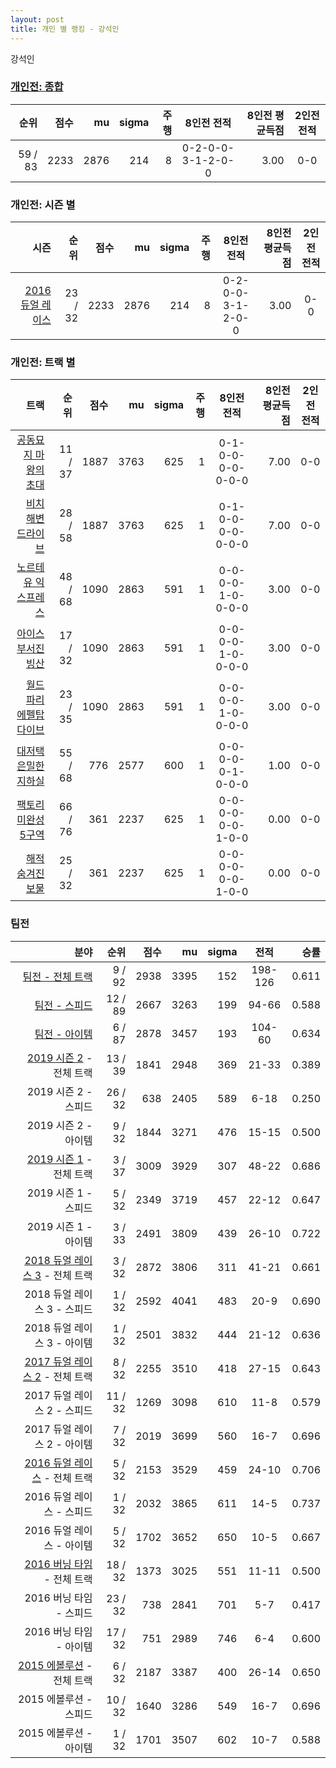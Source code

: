 ```yaml
---
layout: post
title: 개인 별 랭킹 - 강석인
---
```


강석인

### [개인전: 종합](../singles-full)

| 순위 | 점수 | mu | sigma | 주행 | 8인전 전적 | 8인전 평균득점 | 2인전 전적 |
|---:|---:|---:|---:|---:|:---:|---:|:---:|
| 59 / 83 | 2233 | 2876 | 214 | 8 | 0-2-0-0-3-1-2-0-0 | 3.00 | 0-0 |

### 개인전: 시즌 별

| 시즌 | 순위 | 점수 | mu | sigma | 주행 | 8인전 전적 | 8인전 평균득점 | 2인전 전적 |
|---:|---:|---:|---:|---:|---:|:---:|---:|:---:|
| [2016 듀얼 레이스](../singles-s2016_1) | 23 / 32 | 2233 | 2876 | 214 | 8 |  0-2-0-0-3-1-2-0-0 | 3.00 | 0-0 |

### 개인전: 트랙 별

| 트랙 | 순위 | 점수 | mu | sigma | 주행 | 8인전 전적 | 8인전 평균득점 | 2인전 전적 |
|---:|---:|---:|---:|---:|---:|:---:|---:|:---:|
| [공동묘지 마왕의 초대](../mawang) | 11 / 37 | 1887 | 3763 | 625 | 1 | 0-1-0-0-0-0-0-0-0 | 7.00 | 0-0 |
| [비치 해변 드라이브](../haebyun) | 28 / 58 | 1887 | 3763 | 625 | 1 | 0-1-0-0-0-0-0-0-0 | 7.00 | 0-0 |
| [노르테유 익스프레스](../noex) | 48 / 68 | 1090 | 2863 | 591 | 1 | 0-0-0-0-1-0-0-0-0 | 3.00 | 0-0 |
| [아이스 부서진 빙산](../boobing) | 17 / 32 | 1090 | 2863 | 591 | 1 | 0-0-0-0-1-0-0-0-0 | 3.00 | 0-0 |
| [월드 파리 에펠탑 다이브](../eifel) | 23 / 35 | 1090 | 2863 | 591 | 1 | 0-0-0-0-1-0-0-0-0 | 3.00 | 0-0 |
| [대저택 은밀한 지하실](../jeotaek) | 55 / 68 | 776 | 2577 | 600 | 1 | 0-0-0-0-0-1-0-0-0 | 1.00 | 0-0 |
| [팩토리 미완성 5구역](../district5) | 66 / 76 | 361 | 2237 | 625 | 1 | 0-0-0-0-0-0-1-0-0 | 0.00 | 0-0 |
| [해적 숨겨진 보물](../haesumbo) | 25 / 32 | 361 | 2237 | 625 | 1 | 0-0-0-0-0-0-1-0-0 | 0.00 | 0-0 |

### 팀전

| 분야 | 순위 | 점수 | mu | sigma | 전적 | 승률 |
|---:|---:|---:|---:|---:|:---:|---:|
| [팀전 - 전체 트랙](../team-full) | 9 / 92 | 2938 | 3395 | 152 | 198-126 | 0.611 |
| [팀전 - 스피드](../team-speed) | 12 / 89 | 2667 | 3263 | 199 | 94-66 | 0.588 |
| [팀전 - 아이템](../team-item) | 6 / 87 | 2878 | 3457 | 193 | 104-60 | 0.634 |
| [2019 시즌 2](../teams-t2019_2) - 전체 트랙 | 13 / 39 | 1841 | 2948 | 369 | 21-33 | 0.389 |
| 2019 시즌 2 - 스피드 | 26 / 32 | 638 | 2405 | 589 | 6-18 | 0.250 |
| 2019 시즌 2 - 아이템 | 9 / 32 | 1844 | 3271 | 476 | 15-15 | 0.500 |
| [2019 시즌 1](../teams-t2019_1) - 전체 트랙 | 3 / 37 | 3009 | 3929 | 307 | 48-22 | 0.686 |
| 2019 시즌 1 - 스피드 | 5 / 32 | 2349 | 3719 | 457 | 22-12 | 0.647 |
| 2019 시즌 1 - 아이템 | 3 / 33 | 2491 | 3809 | 439 | 26-10 | 0.722 |
| [2018 듀얼 레이스 3](../teams-t2018_1) - 전체 트랙 | 3 / 32 | 2872 | 3806 | 311 | 41-21 | 0.661 |
| 2018 듀얼 레이스 3 - 스피드 | 1 / 32 | 2592 | 4041 | 483 | 20-9 | 0.690 |
| 2018 듀얼 레이스 3 - 아이템 | 1 / 32 | 2501 | 3832 | 444 | 21-12 | 0.636 |
| [2017 듀얼 레이스 2](../teams-t2017_1) - 전체 트랙 | 8 / 32 | 2255 | 3510 | 418 | 27-15 | 0.643 |
| 2017 듀얼 레이스 2 - 스피드 | 11 / 32 | 1269 | 3098 | 610 | 11-8 | 0.579 |
| 2017 듀얼 레이스 2 - 아이템 | 7 / 32 | 2019 | 3699 | 560 | 16-7 | 0.696 |
| [2016 듀얼 레이스](../teams-t2016_2) - 전체 트랙 | 5 / 32 | 2153 | 3529 | 459 | 24-10 | 0.706 |
| 2016 듀얼 레이스 - 스피드 | 1 / 32 | 2032 | 3865 | 611 | 14-5 | 0.737 |
| 2016 듀얼 레이스 - 아이템 | 5 / 32 | 1702 | 3652 | 650 | 10-5 | 0.667 |
| [2016 버닝 타임](../teams-t2016_1) - 전체 트랙 | 18 / 32 | 1373 | 3025 | 551 | 11-11 | 0.500 |
| 2016 버닝 타임 - 스피드 | 23 / 32 | 738 | 2841 | 701 | 5-7 | 0.417 |
| 2016 버닝 타임 - 아이템 | 17 / 32 | 751 | 2989 | 746 | 6-4 | 0.600 |
| [2015 에볼루션](../teams-t2015_1) - 전체 트랙 | 6 / 32 | 2187 | 3387 | 400 | 26-14 | 0.650 |
| 2015 에볼루션 - 스피드 | 10 / 32 | 1640 | 3286 | 549 | 16-7 | 0.696 |
| 2015 에볼루션 - 아이템 | 1 / 32 | 1701 | 3507 | 602 | 10-7 | 0.588 |
